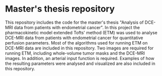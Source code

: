 # Master's thesis repository
This repository includes the code for the master's thesis "Analysis of DCE-MRI data from patients with endometrial cancer". In this project the pharmacokinetic model extended Tofts' method (ETM) was used to analyse DCE-MRI data from patients with endometrial cancer for quantitative perfusion parameters. Most of the algorithms used for running ETM on DCE-MRI data are included in this repository. Two images are required for running ETM, including whole-volume tumor masks and the DCE-MRI images. In addition, an arterial input function is required. Examples of how the resulting parameters were analysed and visualized are also included in this repository. 

